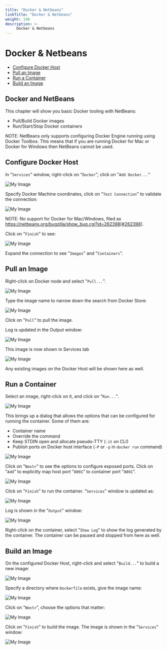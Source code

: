```yaml
---
title: "Docker & Netbeans"
linkTitle: "Docker & Netbeans"
weight: 140
description: >-
     Docker & Netbeans
---
```


# Docker & Netbeans

- [Configure Docker Host](#configure-docker-host)
- [Pull an Image](#pull-an-image)
- [Run a Container](#run-a-container)
- [Build an Image](#build-an-image)

## Docker and NetBeans

This chapter will show you basic Docker tooling with NetBeans:

- Pull/Build Docker images
- Run/Start/Stop Docker containers

NOTE: NetBeans only supports configuring Docker Engine running using Docker Toolbox. This means that if you are running Docker for Mac or Docker for Windows then NetBeans cannot be used.

## Configure Docker Host

In "`Services`" window, right-click on "`Docker`", click on "`Add Docker...`"

![My Image](docker-netbeans-add-docker.png)

Specify Docker Machine coordinates, click on "`Test Connection`" to validate the connection:

![My Image](docker-netbeans-add-docker-instance.png)

NOTE: No support for Docker for Mac/Windows, filed as https://netbeans.org/bugzilla/show_bug.cgi?id=262398[#262398].

Click on "`Finish`" to see:

![My Image](docker-netbeans-added-docker-instance.png)

Expand the connection to see "`Images`" and "`Containers`".

## Pull an Image

Right-click on Docker node and select "`Pull...`".

![My Image](docker-netbeans-pull-image.png)

Type the image name to narrow down the search from Docker Store:

![My Image](docker-netbeans-search-image.png)

Click on "`Pull`" to pull the image.

Log is updated in the Output window:

![My Image](docker-netbeans-pull-image-output.png)

This image is now shown in Services tab

![My Image](docker-netbeans-pulled-image.png)

Any existing images on the Docker Host will be shown here as well.

## Run a Container

Select an image, right-click on it, and click on "`Run...`".

![My Image](docker-netbeans-run-container.png)

This brings up a dialog that allows the options that can be configured for running the container. Some of them are:

- Container name
- Override the command
- Keep STDIN open and allocate pseudo-TTY (`-it` on CLI)
- Publish ports on Docker host interface (`-P` or `-p` in `docker run` command)

![My Image](docker-netbeans-run-container-option1.png)

Click on "`Next>`" to see the options to configure exposed ports. Click on "`Add`" to explicitly map host port "`8091`" to container port "`8091`".

![My Image](docker-netbeans-run-container-option2.png)

Click on "`Finish`" to run the container. "`Services`" window is updated as:

![My Image](docker-netbeans-run-container-services.png)

Log is shown in the "`Output`" window:

![My Image](docker-netbeans-run-container-log.png)

Right-click on the container, select "`Show Log`" to show the log generated by the container. The container can be paused and stopped from here as well.

## Build an Image

On the configured Docker Host, right-click and select "`Build...`" to build a new image:

![My Image](docker-netbeans-build-image.png)

Specify a directory where `Dockerfile` exists, give the image name:

![My Image](docker-netbeans-build-image-option1.png)

Click on "`Next>`", choose the options that matter:

![My Image](docker-netbeans-build-image-option2.png)

Click on "`Finish`" to build the image. The image is shown in the "`Services`" window:

![My Image](docker-netbeans-build-image-services.png)
